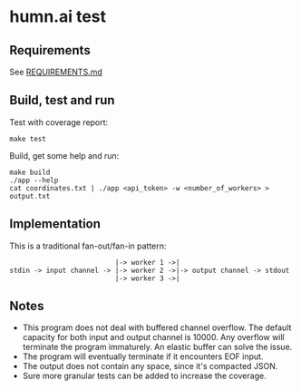 # humn.ai test

## Requirements

See [REQUIREMENTS.md](REQUIREMENTS.md)

## Build, test and run

Test with coverage report:

```shell
make test
```

Build, get some help and run:

```shell
make build
./app --help
cat coordinates.txt | ./app <api_token> -w <number_of_workers> > output.txt
```

## Implementation

This is a traditional fan-out/fan-in pattern:

```
                          |-> worker 1 ->|
stdin -> input channel -> |-> worker 2 ->|-> output channel -> stdout 
                          |-> worker 3 ->|
```

## Notes

* This program does not deal with buffered channel overflow. The default capacity for both input and output channel 
  is 10000. Any overflow will terminate the program immaturely. An elastic buffer can solve the issue.
* The program will eventually terminate if it encounters EOF input.
* The output does not contain any space, since it's compacted JSON.
* Sure more granular tests can be added to increase the coverage.
